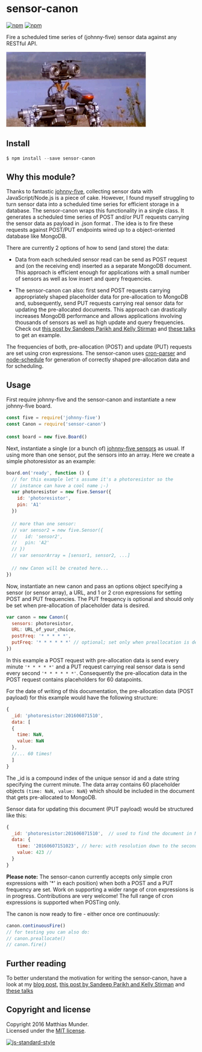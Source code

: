 # sensor-canon

[![npm](https://img.shields.io/npm/dm/localeval.svg?maxAge=2592000)](https://www.npmjs.com/package/sensor-canon)
[![npm](https://img.shields.io/npm/dt/express.svg?maxAge=2592000)](https://www.npmjs.com/package/sensor-canon)

Fire a scheduled time series of (johnny-five) sensor data against any RESTful API.

![johnny-fire](/img/sensor-canon.gif)


## Install

```js
$ npm install --save sensor-canon
```


## Why this module?

Thanks to fantastic [johnny-five](http://johnny-five.io), collecting sensor data with JavaScript/Node.js is a piece of cake. However, I found myself struggling to turn sensor data into a scheduled time series for efficient storage in a database. The sensor-canon wraps this functionality in a single class. It generates a scheduled time series of POST and/or PUT requests carrying the sensor data as payload in .json format . The idea is to fire these requests against POST/PUT endpoints wired up to a object-oriented database like MongoDB.

There are currently 2 options of how to send (and store) the data:

- Data from each scheduled sensor read can be send as POST request and (on the receiving end) inserted as a separate MongoDB document. This approach is efficient enough for applications with a small number of sensors as well as low insert and query frequencies.

- The sensor-canon can also: first send POST requests carrying appropriately shaped placeholder data for pre-allocation to MongoDB and, subsequently, send PUT requests carrying real sensor data for updating the pre-allocated documents. This approach can drastically increases MongoDB performance and allows applications involving thousands of sensors as well as high update and query frequencies. Check out [this post by Sandeep Parikh and Kelly Stirman](http://blog.mongodb.org/post/65517193370/schema-design-for-time-series-data-in-mongodb) and [these talks](https://www.mongodb.com/presentations/mongodb-time-series-data-part-1-setting-stage-sensor-management) to get an example.

The frequencies of both, pre-allocation (POST) and update (PUT) requests are set using cron expressions. The sensor-canon uses [cron-parser](https://github.com/harrisiirak/cron-parser) and [node-schedule](https://github.com/node-schedule/node-schedule) for generation of correctly shaped pre-allocation data and for scheduling.


## Usage

First require johnny-five and the sensor-canon and instantiate a new johnny-five board.

```js
const five = require('johnny-five')
const Canon = require('sensor-canon')

const board = new five.Board()
```

Next, instantiate a single (or a bunch of) [johnny-five sensors](http://johnny-five.io/api/sensor/) as usual. If using more than one sensor, put the sensors into an array. Here we create a simple photoresistor as an example:

```js
board.on('ready', function () {
  // for this example let's assume it's a photoresistor so the
  // instance can have a cool name ;-)
  var photoresistor = new five.Sensor({
    id: 'photoresistor',
    pin: 'A1'
  })

  // more than one sensor:
  // var sensor2 = new five.Sensor({
  //   id: 'sensor2',
  //   pin: 'A2'
  // })
  // var sensorArray = [sensor1, sensor2, ...]

  // new Canon will be created here...
})
```

Now, instantiate an new canon and pass an options object specifying a sensor (or sensor array), a URL, and 1 or 2 cron expressions for setting POST and PUT frequencies. The PUT frequency is optional and should only be set when pre-allocation of placeholder data is desired.

```js
var canon = new Canon({
  sensors: photoresistor,
  URL: URL_of_your_choice,
  postFreq: '* * * * *',
  putFreq: '* * * * * *' // optional; set only when preallocation is desired
})
```

In this example a POST request with pre-allocation data is send every minute `'* * * * *'` and a PUT request carrying real sensor data is send every second `'* * * * * *'`. Consequently the pre-allocation data in the POST request contains placeholders for 60 datapoints.

For the date of writing of this documentation, the pre-allocation data (POST payload) for this example would have the following structure:

```js
{
  _id: 'photoresistor:201606071510',
  data: [
  {
    time: NaN,
    value: NaN
  },
  //... 60 times!
  ]
}
```

The \_id is a compound index of the unique sensor id and a date string specifying the current minute. The data array contains 60 placeholder objects `(time: NaN, value: NaN}` which should be included in the document that gets pre-allocated to MongoDB.

Sensor data for updating this document (PUT payload) would be structured like this:

```js
{
  _id: 'photoresistor:201606071510',  // used to find the document in MongoDB!
  data: {
    time: '20160607151023', // here: with resolution down to the second
    value: 423 //
  }
}
```

__Please note:__ The sensor-canon currently accepts only simple cron expressions with '\*' in each position) when both a POST and a PUT frequency are set. Work on supporting a wider range of cron expressions is in progress. Contributions are very welcome! The full range of cron expressions is supported when POSTing only.

The canon is now ready to fire - either once ore continuously:

```js
canon.continuousFire()
// for testing you can also do:
// canon.preallocate()
// canon.fire()
```


## Further reading

To better understand the motivation for writing the sensor-canon, have a look at my [blog post](http://blog.mongodb.org/post/65517193370/schema-design-for-time-series-data-in-mongodb), [this post by Sandeep Parikh and Kelly Stirman](http://blog.mongodb.org/post/65517193370/schema-design-for-time-series-data-in-mongodb) and [these talks](https://www.mongodb.com/presentations/mongodb-time-series-data-part-1-setting-stage-sensor-management)


## Copyright and license

Copyright 2016 Matthias Munder.  
Licensed under the [MIT license](./LICENSE).


[![js-standard-style](https://cdn.rawgit.com/feross/standard/master/badge.svg)](https://github.com/feross/standard)
